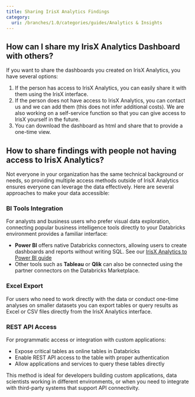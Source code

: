 ```yaml
---
title: Sharing IrisX Analytics Findings
category:
  uri: /branches/1.0/categories/guides/Analytics & Insights
---
```


## How can I share my IrisX Analytics Dashboard with others?

If you want to share the dashboards you created on IrisX Analytics, you have several options:

1. If the person has access to IrisX Analytics, you can easily share it with them using the IrisX interface.
2. If the person does not have access to IrisX Analytics, you can contact us and we can add them (this does not infer additional costs). We are also working on a self-service function so that you can give access to IrisX yourself in the future.
3. You can download the dashboard as html and share that to provide a one-time view.

## How to share findings with people not having access to IrisX Analytics?

Not everyone in your organization has the same technical background or needs, so providing multiple access methods outside of IrisX Analytics ensures everyone can leverage the data effectively. Here are several approaches to make your data accessible:

### BI Tools Integration
For analysts and business users who prefer visual data exploration, connecting popular business intelligence tools directly to your Databricks environment provides a familiar interface:

- **Power BI** offers native Databricks connectors, allowing users to create dashboards and reports without writing SQL. See our [IrisX Analytics to Power BI guide](https://developers.trackunit.com/docs/analytics-powerbi)
- Other tools such as **Tableau** or **Qlik** can also be connected using the partner connectors on the Databricks Marketplace.

### Excel Export
For users who need to work directly with the data or conduct one-time analyses on smaller datasets you can export tables or query results as Excel or CSV files directly from the IrisX Analytics interface.

### REST API Access
For programmatic access or integration with custom applications:

- Expose critical tables as online tables in Databricks
- Enable REST API access to the table with proper authentication
- Allow applications and services to query these tables directly

This method is ideal for developers building custom applications, data scientists working in different environments, or when you need to integrate with third-party systems that support API connectivity.
